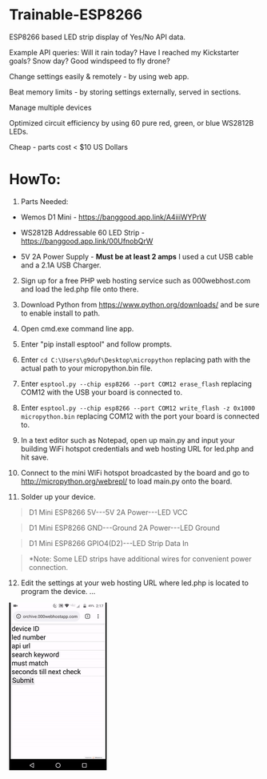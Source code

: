 # Trainable-ESP8266

ESP8266 based LED strip display of Yes/No API data.

Example API queries:
Will it rain today? Have I reached my Kickstarter goals? Snow day? Good windspeed to fly drone? 

Change settings easily & remotely - by using web app.

Beat memory limits - by storing settings externally, served in sections.

Manage multiple devices

Optimized circuit efficiency by using 60 pure red, green, or blue WS2812B LEDs.

Cheap - parts cost < $10 US Dollars

# HowTo:
1. Parts Needed:
* Wemos D1 Mini - https://banggood.app.link/A4iiiWYPrW

* WS2812B Addressable 60 LED Strip - https://banggood.app.link/00UfnobQrW

* 5V 2A Power Supply - **Must be at least 2 amps** I used a cut USB cable and a 2.1A USB Charger.  

2. Sign up for a free PHP web hosting service such as 000webhost.com and load the led.php file onto there. 

3. Download Python from https://www.python.org/downloads/ and be sure to enable install to path.

4. Open cmd.exe command line app.

5. Enter "pip install esptool" and follow prompts.

6. Enter ```cd C:\Users\g9duf\Desktop\micropython``` replacing path with the actual path to your micropython.bin file.

7. Enter ```esptool.py --chip esp8266 --port COM12 erase_flash``` replacing COM12 with the USB  your board is connected to.

8. Enter ```esptool.py --chip esp8266 --port COM12 write_flash -z 0x1000 micropython.bin``` replacing COM12 with the port your board is connected to.

9. In a text editor such as Notepad, open up main.py and input your building WiFi hotspot credentials and web hosting URL for led.php and hit save.

10. Connect to the mini WiFi hotspot broadcasted by the board and go to http://micropython.org/webrepl/ to load main.py onto the board.

11. Solder up your device.  
>D1 Mini ESP8266 5V---5V 2A Power---LED VCC

>D1 Mini ESP8266 GND---Ground 2A Power---LED Ground

>D1 Mini ESP8266 GPIO4(D2)---LED Strip Data In

>*Note: Some LED strips have additional wires for convenient power connection.

12. Edit the settings at your web hosting URL where led.php is located to program the device.
...

![](appdemo.gif)
